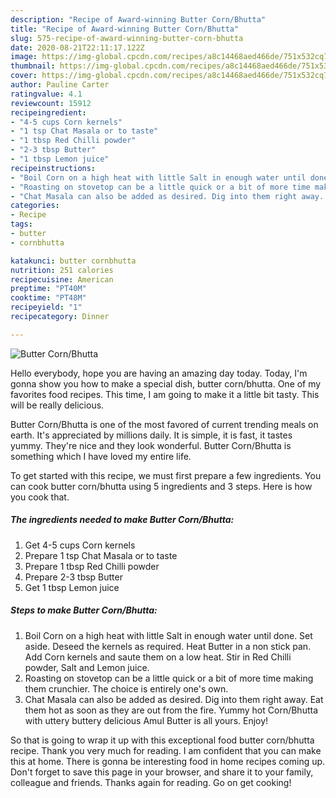 ```yaml
---
description: "Recipe of Award-winning Butter Corn/Bhutta"
title: "Recipe of Award-winning Butter Corn/Bhutta"
slug: 575-recipe-of-award-winning-butter-corn-bhutta
date: 2020-08-21T22:11:17.122Z
image: https://img-global.cpcdn.com/recipes/a8c14468aed466de/751x532cq70/butter-cornbhutta-recipe-main-photo.jpg
thumbnail: https://img-global.cpcdn.com/recipes/a8c14468aed466de/751x532cq70/butter-cornbhutta-recipe-main-photo.jpg
cover: https://img-global.cpcdn.com/recipes/a8c14468aed466de/751x532cq70/butter-cornbhutta-recipe-main-photo.jpg
author: Pauline Carter
ratingvalue: 4.1
reviewcount: 15912
recipeingredient:
- "4-5 cups Corn kernels"
- "1 tsp Chat Masala or to taste"
- "1 tbsp Red Chilli powder"
- "2-3 tbsp Butter"
- "1 tbsp Lemon juice"
recipeinstructions:
- "Boil Corn on a high heat with little Salt in enough water until done. Set aside. Deseed the kernels as required. Heat Butter in a non stick pan. Add Corn kernels and saute them on a low heat. Stir in Red Chilli powder, Salt and Lemon juice."
- "Roasting on stovetop can be a little quick or a bit of more time making them crunchier. The choice is entirely one&#39;s own."
- "Chat Masala can also be added as desired. Dig into them right away. Eat them hot as soon as they are out from the fire. Yummy hot Corn/Bhutta with uttery buttery delicious Amul Butter is all yours. Enjoy!"
categories:
- Recipe
tags:
- butter
- cornbhutta

katakunci: butter cornbhutta 
nutrition: 251 calories
recipecuisine: American
preptime: "PT40M"
cooktime: "PT48M"
recipeyield: "1"
recipecategory: Dinner

---
```



![Butter Corn/Bhutta](https://img-global.cpcdn.com/recipes/a8c14468aed466de/751x532cq70/butter-cornbhutta-recipe-main-photo.jpg)

Hello everybody, hope you are having an amazing day today. Today, I'm gonna show you how to make a special dish, butter corn/bhutta. One of my favorites food recipes. This time, I am going to make it a little bit tasty. This will be really delicious.

Butter Corn/Bhutta is one of the most favored of current trending meals on earth. It's appreciated by millions daily. It is simple, it is fast, it tastes yummy. They're nice and they look wonderful. Butter Corn/Bhutta is something which I have loved my entire life.




To get started with this recipe, we must first prepare a few ingredients. You can cook butter corn/bhutta using 5 ingredients and 3 steps. Here is how you cook that.

<!--inarticleads1-->

##### The ingredients needed to make Butter Corn/Bhutta:

1. Get 4-5 cups Corn kernels
1. Prepare 1 tsp Chat Masala or to taste
1. Prepare 1 tbsp Red Chilli powder
1. Prepare 2-3 tbsp Butter
1. Get 1 tbsp Lemon juice




<!--inarticleads2-->

##### Steps to make Butter Corn/Bhutta:

1. Boil Corn on a high heat with little Salt in enough water until done. Set aside. Deseed the kernels as required. Heat Butter in a non stick pan. Add Corn kernels and saute them on a low heat. Stir in Red Chilli powder, Salt and Lemon juice.
1. Roasting on stovetop can be a little quick or a bit of more time making them crunchier. The choice is entirely one&#39;s own.
1. Chat Masala can also be added as desired. Dig into them right away. Eat them hot as soon as they are out from the fire. Yummy hot Corn/Bhutta with uttery buttery delicious Amul Butter is all yours. Enjoy!




So that is going to wrap it up with this exceptional food butter corn/bhutta recipe. Thank you very much for reading. I am confident that you can make this at home. There is gonna be interesting food in home recipes coming up. Don't forget to save this page in your browser, and share it to your family, colleague and friends. Thanks again for reading. Go on get cooking!
